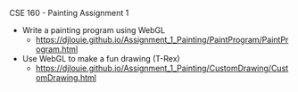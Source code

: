 CSE 160 - Painting Assignment 1

* Write a painting program using WebGL
    * https://djlouie.github.io/Assignment_1_Painting/PaintProgram/PaintProgram.html 
* Use WebGL to make a fun drawing (T-Rex)
    * https://djlouie.github.io/Assignment_1_Painting/CustomDrawing/CustomDrawing.html